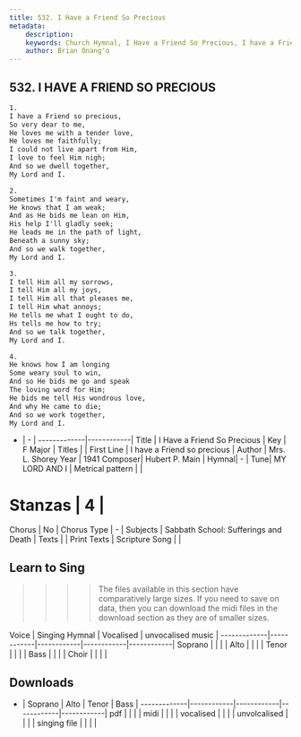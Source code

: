 ```yaml
---
title: 532. I Have a Friend So Precious
metadata:
    description: 
    keywords: Church Hymnal, I Have a Friend So Precious, I have a Friend so precious, 
    author: Brian Onang'o
---
```



## 532. I HAVE A FRIEND SO PRECIOUS

```txt
1.
I have a Friend so precious, 
So very dear to me, 
He loves me with a tender love, 
He loves me faithfully; 
I could not live apart from Him, 
I love to feel Him nigh; 
And so we dwell together, 
My Lord and I. 

2.
Sometimes I'm faint and weary, 
He knows that I am weak; 
And as He bids me lean on Him, 
His help I'll gladly seek; 
He leads me in the path of light, 
Beneath a sunny sky; 
And so we walk together, 
My Lord and I. 

3.
I tell Him all my sorrows, 
I tell Him all my joys, 
I tell Him all that pleases me, 
I tell Him what annoys; 
He tells me what I ought to do, 
Hs tells me how to try; 
And so we talk together, 
My Lord and I. 

4.
He knows how I am longing 
Some weary soul to win, 
And so He bids me go and speak 
The loving word for Him; 
He bids me tell His wondrous love, 
And why He came to die; 
And so we work together, 
My Lord and I.
```

- |   -  |
-------------|------------|
Title | I Have a Friend So Precious |
Key | F Major |
Titles |  |
First Line | I have a Friend so precious |
Author | Mrs. L. Shorey
Year | 1941
Composer| Hubert P. Main |
Hymnal|  - |
Tune| MY LORD AND I |
Metrical pattern | |
# Stanzas | 4 |
Chorus | No |
Chorus Type | - |
Subjects | Sabbath School: Sufferings and Death |
Texts |  |
Print Texts | 
Scripture Song |  |
  
## Learn to Sing

>>>> The files available in this section have comparatively large sizes. If you need to save on data, then you can download the midi files in the download section as they are of smaller sizes.

Voice |  Singing Hymnal | Vocalised | unvocalised music |
-------------|------------|------------|------------|------------|
Soprano | | | |
Alto | | | |
Tenor | | | |
Bass | | | |
Choir | | | |

## Downloads

- |  Soprano | Alto | Tenor | Bass |
-------------|------------|------------|------------|------------|
pdf | | | |
midi | | | |
vocalised | | | |
unvolcalised | | | |
singing file | | | |
  